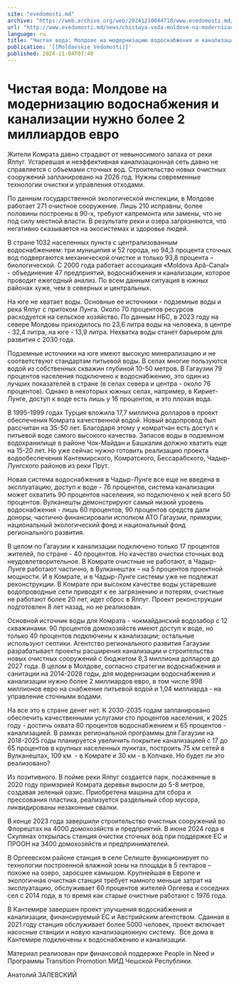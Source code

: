 ```yaml
---
site: "evedomosti.md"
archive: "https://web.archive.org/web/20241210044718/www.evedomosti.md/news/chistaya-voda-moldove-na-modernizaciyu-vodosnabzheniya-i-kan"
url: "http://www.evedomosti.md/news/chistaya-voda-moldove-na-modernizaciyu-vodosnabzheniya-i-kan"
language: ru
title: "Чистая вода: Молдове на модернизацию водоснабжения и канализации нужно более 2 миллиардов евро"
publication: '[[Moldavskie Vedomosti]]'
published: 2024-11-04T07:40
---
```


# Чистая вода: Молдове на модернизацию водоснабжения и канализации нужно более 2 миллиардов евро

Жители Комрата давно страдают от невыносимого запаха от реки Ялпуг. Устаревшая и неэффективная канализационная сеть давно не справляется с объемами сточных вод. Строительство новых очистных сооружений запланировано на 2026 год. Нужны современные технологии очистки и управления отходами.

По данным государственной экологической инспекции, в Молдове работает 271 очистное сооружение. Лишь 210 исправны, более половины построены в 90-х, требуют капремонта или замены, что не под силу местной власти. В результате реки и озера загрязняются, что негативно сказывается на экосистемах и здоровье людей.

В стране 1032 населенных пункта с централизованным водоснабжением: три муниципия и 52 города, но 94,3 процента сточных вод подвергаются механической очистке и только 93,8 процента – биологической. С 2000 года работает ассоциация «Moldova Apă-Canal» - объединение 47 предприятий, водоснабжения и канализации, которое проводит ежегодный анализ. По всем данным ситуация в южных районах хуже, чем в северных и центральных.

На юге не хватает воды. Основные ее источники - подземные воды и река Ялпуг с притоком Лунга. Около 70 процентов ресурсов расходуется на сельское хозяйство. По данным НБС, в 2023 году на севере Молдовы приходилось по 23,6 литра воды на человека, в центре - 32,4 литра, на юге - 13,9 литра. Нехватка воды станет барьером для развития с 2030 года.

Подземные источники на юге имеют высокую минерализацию и не соответствуют стандартам питьевой воды. В селах многие пользуются водой из собственных скважин глубиной 10-50 метров. В Гагаузии 79 процентов населения подключено к водоснабжению, это один из лучших показателей в стране (в селах севера и центра - около 76 процентов). Однако в некоторых южных селах, например, в Кириет-Лунге, доступ к воде есть лишь у 16 процентов, и это плохая вода.

В 1995-1999 годах Турция вложила 17,7 миллиона долларов в проект обеспечения Комрата качественной водой. Новый водопровод был рассчитан на 35-50 лет. Благодаря этому у комратчан есть доступ к питьевой воде самого высокого качества. Запасов воды в подземном водохранилище в районе Чок-Майдан и Башкалия должно хватить еще на 15-20 лет. Но уже сейчас нужно готовить реализацию проекта водообеспечения Кантемирского, Комратского, Бессарабского, Чадыр-Лунгского районов из реки Прут.

Новая система водоснабжения в Чадыр-Лунге все еще не введена в эксплуатацию, доступ к воде - 76 процентов, система канализации может охватить 90 процентов населения, но подключено к ней всего 50 процентов. Вулканешты демонстрируют самый низкий уровень водоснабжения - лишь 60 процентов, 90 процентов средств дали доноры, частично финансировали исполком АТО Гагаузии, примэрии, национальный экологический фонд и национальный фонд регионального развития.

В целом по Гагаузии к канализации подключено только 17 процентов жителей, по стране - 40 процентов. Но качество очистки сточных вод неудовлетворительное. В Комрате очистные не работают, в Чадыр-Лунге работают частично, в Вулканештах – на 5 процентов проектной мощности. И в Комрате, и в Чадыр-Лунге системы уже не подлежат реконструкции. В Комрате при высоком качестве воды устаревшие водопроводные сети приводят к ее загрязнению и потерям, очистные не работают более 20 лет, идет сброс в Ялпуг. Проект реконструкции подготовлен 8 лет назад, но не реализован.

Основной источник воды для Комрата - чокмайданский водозабор с 12 скважинами. 90 процентов домохозяйств имеют доступ к воде, но только 40 процентов подключены к канализации; остальные используют септики. Агентство регионального развития Гагаузии разрабатывает проекты расширения канализации и строительства новых очистных сооружений с бюджетом 8,3 миллиона долларов до 2027 года. В целом в Молдове, согласно стратегии водоснабжения и санитации на 2014-2028 годы, для модернизации водоснабжения и канализации нужно более 2 миллиардов евро, в том числе 998 миллионов евро на снабжение питьевой водой и 1,04 миллиарда - на управление сточными водами.

На все это в стране денег нет. К 2030-2035 годам запланировано обеспечить качественными услугами сто процентов населения, к 2025 году - достичь охвата 80 процентов водоснабжением и 65 процентов - канализацией. В рамках региональной программы для Гагаузии на 2018-2025 годы планируется увеличить покрытие канализацией с 17 до 65 процентов в крупных населенных пунктах, построить 75 км сетей в Вулканештах, 100 км  - в Комрате и 30 км - в Копчаке. Но будет ли это реализовано?

Из позитивного. В пойме реки Ялпуг создается парк, посаженные в 2020 году примэрией Комрата деревья выросли до 5-8 метров, создавая зеленый оазис. Приобретена машина для сбора и прессования пластика, реализуется раздельный сбор мусора, ликвидированы незаконные свалки.

В конце 2023 года завершили строительство очистных сооружений во Флорештах на 4000 домохозяйств и предприятий. В июне 2024 года в Скулянах открылась станция очистки сточных вод при поддержке ЕС и ПРООН на 3400 домохозяйств и предпринимателей.

В Оргеевском районе станция в селе Селиште функционирует по технологии построенной влажной зоны на площади в 5 гектаров – похоже на озеро, заросшее камышом. Крупнейшая в Европе и экологичная очистная станция требует намного меньше затрат на эксплуатацию, обслуживает 60 процентов жителей Оргеева и соседних сел с 2014 года, в то время как старые очистные работают с 1976 года.

В Кантемире завершен проект улучшения водоснабжения и канализации, финансируемый ЕС и Австрийским агентством. Сданная в 2021 году станция обслуживает более 5000 человек, проект включает насосные станции и новую канализационную систему.  Все дома в Кантемире подключены к водоснабжению и канализации.

Материал реализован при финансовой поддержке People in Need и Программы Transition Promotion МИД Чешской Республики.

Анатолий ЗАЛЕВСКИЙ